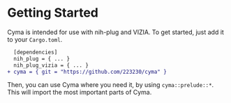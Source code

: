 # Getting Started

Cyma is intended for use with nih-plug and VIZIA. To get started, just add
it to your `Cargo.toml`.

```diff
  [dependencies]
  nih_plug = { ... }
  nih_plug_vizia = { ... }
+ cyma = { git = "https://github.com/223230/cyma" }
```

Then, you can use Cyma where you need it, by using ```cyma::prelude::*```. This
will import the most important parts of Cyma.